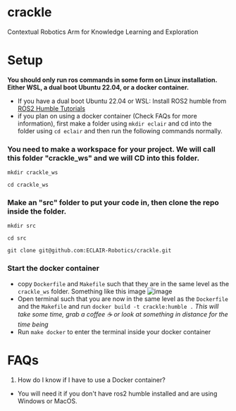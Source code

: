# crackle
Contextual Robotics Arm for Knowledge Learning and Exploration

# Setup 

**You should only run ros commands in some form on Linux installation. Either WSL, a dual boot Ubuntu 22.04, or a docker container.** 

- If you have a dual boot Ubuntu 22.04 or WSL: Install ROS2 humble from [ROS2 Humble Tutorials](https://docs.ros.org/en/humble/Tutorials.html)
- if you plan on using a docker container (Check FAQs for more information), first make a folder using ```mkdir eclair``` and cd into the folder using ```cd eclair``` and then run the following commands normally.

### You need to make a workspace for your project. We will call this folder "crackle_ws" and we will CD into this folder.

  ```mkdir crackle_ws```

  ```cd crackle_ws```

### Make an "src" folder to put your code in, then clone the repo inside the folder. 
  ```mkdir src```
  
  ```cd src```
  
  ```git clone git@github.com:ECLAIR-Robotics/crackle.git```

### Start the docker container

* copy ```Dockerfile``` and ```Makefile``` such that they are in the same level as the ```crackle_ws``` folder. Something like this image ![image](https://github.com/user-attachments/assets/ab88cc6b-3745-422d-b492-4f8011f24be8)
* Open terminal such that you are now in the same level as the ```Dockerfile``` and the ```Makefile``` and run ```docker build -t crackle:humble .``` _This will take some time, grab a coffee :coffee: or look at something in distance for the time being_ 
* Run ```make docker``` to enter the terminal inside your docker container
  
# FAQs

1. How do I know if I have to use a Docker container?
* You will need it if you don't have ros2 humble installed and are using Windows or MacOS.

 
